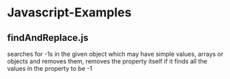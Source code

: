 Javascript-Examples
===================

findAndReplace.js
-----------------

searches for -1s in the given object which may have simple values, arrays or objects and removes them, removes the 
property itself if it finds all the values in the property to be -1
